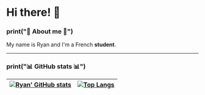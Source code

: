 # Hi there! 👋 

### print("🔰 About me 🔰")

My name is Ryan and I'm a French **student**. 

---

### print("📊 GitHub stats 📊")


[![Ryan' GitHub stats](https://github-readme-stats.vercel.app/api?username=justmordeckai&show_icons=true&theme=dark&text_color=fff&border_color=79ff97&hide_title=true)](https://github.com/justmordeckai) | [![Top Langs](https://github-readme-stats.vercel.app/api/top-langs/?username=justmordeckai&theme=dark&text_color=fff&border_color=79ff97&layout=compact)](https://github.com/justmordeckai) 
| ----------- | ------------ |

